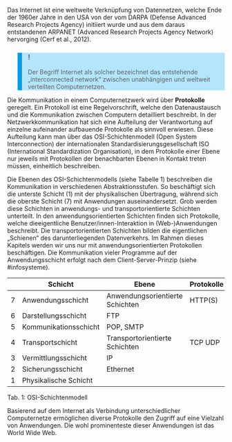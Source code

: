 <!-- filename: 02_Grundlegende_Technologien.md -->
<!-- title: Grundlegende Technologien -->

Das Internet ist eine weltweite Verknüpfung von Datennetzen, welche Ende der 1960er Jahre in den USA von der vom DARPA (Defense Advanced Research Projects Agency) initiiert wurde und aus dem daraus entstandenen ARPANET (Advanced Research Projects Agency Network) hervorging (Cerf et al., 2012).

<blockquote style="background: #B3E5FC; border-left: 10px solid #039BE5">

### !

Der Begriff Internet als solcher bezeichnet das entstehende „interconnected network“ zwischen unabhängigen und weltweit verteilten Computernetzen.

</blockquote>

Die Kommunikation in einem Computernetzwerk wird über **Protokolle** geregelt. Ein Protokoll ist eine Regelvorschrift, welche den Datenaustausch und die Kommunikation zwischen Computern detailliert beschreibt. In der Netzwerkkommunikation hat sich eine Aufteilung der Verantwortung auf einzelne aufeinander aufbauende Protokolle als sinnvoll erwiesen. Diese Aufteilung kann man über das OSI-Schichtenmodell (Open System Interconnection) der internationalen Standardisierungsgesellschaft ISO (International Standardization Organisation), in dem Protokolle einer Ebene nur jeweils mit Protokollen der benachbarten Ebenen in Kontakt treten müssen, einheitlich beschreiben.

Die Ebenen des OSI-Schichtenmodells (siehe Tabelle 1) beschreiben die Kommunikation in verschiedenen Abstraktionsstufen. So beschäftigt sich die unterste Schicht (1) mit der physikalischen Übertragung, während sich die oberste Schicht (7) mit Anwendungen auseinandersetzt. Grob werden diese Schichten in anwendungs- und transportorientierte Schichten unterteilt. In den anwendungsorientierten Schichten finden sich Protokolle, welche dieeigentliche Benutzer/innen-Interaktion in (Web-)Anwendungen beschreibt. Die transportorientierten Schichten bilden die eigentlichen „Schienen“ des darunterliegenden Datenverkehrs. Im Rahmen dieses Kapitels werden wir uns nur mit anwendungsorientierten Protokollen beschäftigen. Die Kommunikation vieler Programme auf der Anwendungsschicht erfolgt nach dem Client-Server-Prinzip (siehe #infosysteme).

| | **Schicht** | **Ebene** | **Protokolle** |
| --- | --- | --- | --- |
| 7 | Anwendungsschicht | Anwendungsorientierte Schichten | HTTP(S) |
| 6 | Darstellungsschicht | FTP |
| 5 | Kommunikationsschicht | POP, SMTP |
| 4 | Transportschicht | Transportorientierte Schichten | TCP UDP |
| 3 | Vermittlungsschicht | IP |
| 2 | Sicherungsschicht | Ethernet |
| 1 | Physikalische Schicht | |

Tab. 1: OSI-Schichtenmodell

Basierend auf dem Internet als Verbindung unterschiedlicher Computernetze ermöglichen diverse Protokolle den Zugriff auf eine Vielzahl von Anwendungen. Die wohl prominenteste dieser Anwendungen ist das World Wide Web.
